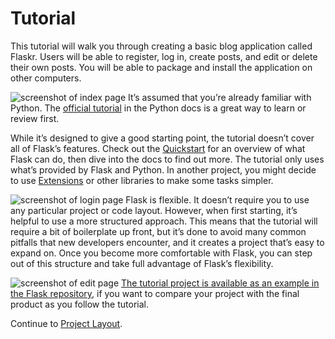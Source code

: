 

# Tutorial


This tutorial will walk you through creating a basic blog application
called Flaskr. Users will be able to register, log in, create posts,
and edit or delete their own posts. You will be able to package and
install the application on other computers.


![screenshot of index page](https://flask.palletsprojects.com/../_images/flaskr_index.png)
It’s assumed that you’re already familiar with Python. The [official
tutorial](https://docs.python.org/3/tutorial/) in the Python docs is a great way to learn or review first.


While it’s designed to give a good starting point, the tutorial doesn’t
cover all of Flask’s features. Check out the [Quickstart](https://flask.palletsprojects.com/../quickstart/) for an
overview of what Flask can do, then dive into the docs to find out more.
The tutorial only uses what’s provided by Flask and Python. In another
project, you might decide to use [Extensions](https://flask.palletsprojects.com/../extensions/) or other libraries
to make some tasks simpler.


![screenshot of login page](https://flask.palletsprojects.com/../_images/flaskr_login.png)
Flask is flexible. It doesn’t require you to use any particular project
or code layout. However, when first starting, it’s helpful to use a more
structured approach. This means that the tutorial will require a bit of
boilerplate up front, but it’s done to avoid many common pitfalls that
new developers encounter, and it creates a project that’s easy to expand
on. Once you become more comfortable with Flask, you can step out of
this structure and take full advantage of Flask’s flexibility.


![screenshot of edit page](https://flask.palletsprojects.com/../_images/flaskr_edit.png)
[The tutorial project is available as an example in the Flask
repository](https://github.com/pallets/flask/tree/2.2.3/examples/tutorial), if you want to compare your project
with the final product as you follow the tutorial.


Continue to [Project Layout](https://flask.palletsprojects.com/layout/).








